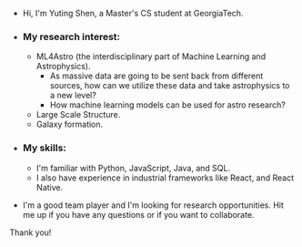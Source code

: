- Hi, I'm Yuting Shen, a Master's CS student at GeorgiaTech.
  
- ### My research interest:
  - ML4Astro (the interdisciplinary part of Machine Learning and Astrophysics).
    -   As massive data are going to be sent back from different sources, how can we utilize these data and take astrophysics to a new level?
    -   How machine learning models can be used for astro research?
  - Large Scale Structure.
  - Galaxy formation.

- ### My skills:
  -   I'm familiar with Python, JavaScript, Java, and SQL.
  -   I also have experience in industrial frameworks like React, and React Native.

- I'm a good team player and I'm looking for research opportunities. Hit me up if you have any questions or if you want to collaborate.

Thank you!

